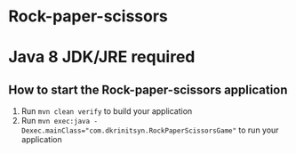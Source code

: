 # Rock-paper-scissors

# Java 8 JDK/JRE required

How to start the Rock-paper-scissors application
---

1. Run `mvn clean verify` to build your application
1. Run `mvn exec:java -Dexec.mainClass="com.dkrinitsyn.RockPaperScissorsGame"` to run your application